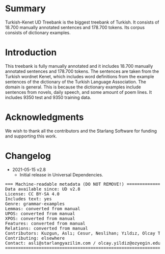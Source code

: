 # Summary

Turkish-Kenet UD Treebank is the biggest treebank of Turkish. It consists of 18.700 manually annotated sentences and 178.700 tokens. Its corpus consists of dictionary examples. 


# Introduction

This treebank is fully manually annotated and it includes 18.700 manually annotated sentences and 178.700 tokens. The sentences are taken from the Turkish wordnet Kenet, which includes word definitions from the example sentences of the dictionary of the Turkish Language Association. 
The domain is general. This is because the dictionary examples include sentences from novels, daily speech, and some amount of poem lines.
It includes 9350 test and 9350 training data.


# Acknowledgments

We wish to thank all the contributors and the Starlang Software for funding and supporting this work.


# Changelog

* 2021-05-15 v2.8
  * Initial release in Universal Dependencies.


<pre>
=== Machine-readable metadata (DO NOT REMOVE!) ================================
Data available since: UD v2.8
License: CC BY-SA 4.0
Includes text: yes
Genre: grammar-examples
Lemmas: converted from manual
UPOS: converted from manual
XPOS: converted from manual
Features: converted from manual
Relations: converted from manual
Contributors: Kuzgun, Aslı; Cesur, Neslihan; Yıldız, Olcay Taner; Kuyrukçu, Oğuzhan; Yenice, Arife Betül; Arıcan, Bilge Nas; Sanıyar, Ezgi
Contributing: elsewhere
Contact: asli@starlangyazilim.com / olcay.yildiz@ozyegin.edu.tr 
===============================================================================
</pre>

